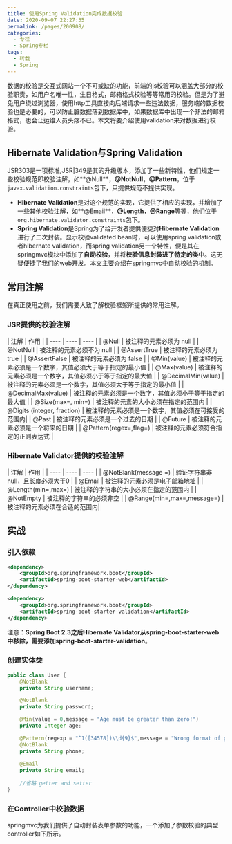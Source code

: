 ```yaml
---
title: 使用Spring Validation完成数据校验
date: 2020-09-07 22:27:35
permalink: /pages/200908/
categories: 
  - 专栏
  - Spring专栏
tags: 
  - 转载
  - Spring
---
```


数据的校验是交互式网站一个不可或缺的功能，前端的js校验可以涵盖大部分的校验职责，如用户名唯一性，生日格式，邮箱格式校验等等常用的校验。但是为了避免用户绕过浏览器，使用http工具直接向后端请求一些违法数据，服务端的数据校验也是必要的，可以防止脏数据落到数据库中，如果数据库中出现一个非法的邮箱格式，也会让运维人员头疼不已。本文将要介绍使用validation来对数据进行校验。

<!-- more -->

## Hibernate Validation与Spring Validation

JSR303是一项标准,JSR|349是其的升级版本，添加了一些新特性，他们规定一些校验规范即校验注解，如**@Null**，**@NotNull**，**@Pattern**，位于`javax.validation.constraints`包下，只提供规范不提供实现。

- **Hibernate Validation**是对这个规范的实现，它提供了相应的实现，并增加了一些其他校验注解，如**@Email**，**@Length**，**@Range**等等，他们位于`org.hibernate.validator.constraints`包下。
- **Spring Validation**是Spring为了给开发者提供便捷对**Hibernate Validation**进行了二次封装。显示校验validated bean时，可以使用spring validation或者hibernate validation，而spring validation另一个特性，便是其在springmvc模块中添加了**自动校验**，并将**校验信息封装进了特定的类中**。这无疑便捷了我们的web开发。本文主要介绍在springmvc中自动校验的机制。

## 常用注解

在真正使用之前，我们需要大致了解校验框架所提供的常用注解。

### JSR提供的校验注解

|  注解    |   作用   |
| ---- | ---- | ---- |
|  @Null     |   被注释的元素必须为 null   |
| @NotNull  |  被注释的元素必须不为 null |
| @AssertTrue  |   被注释的元素必须为 true |
| @AssertFalse |   被注释的元素必须为 false  |
|  @Min(value) |    被注释的元素必须是一个数字，其值必须大于等于指定的最小值  |
|  @Max(value) |    被注释的元素必须是一个数字，其值必须小于等于指定的最大值  |
|  @DecimalMin(value) | 被注释的元素必须是一个数字，其值必须大于等于指定的最小值 |
| @DecimalMax(value) | 被注释的元素必须是一个数字，其值必须小于等于指定的最大值   |
| @Size(max=, min=)  | 被注释的元素的大小必须在指定的范围内    |
|  @Digits (integer, fraction) |    被注释的元素必须是一个数字，其值必须在可接受的范围内|
|  @Past |  被注释的元素必须是一个过去的日期    |
|  @Future |    被注释的元素必须是一个将来的日期 |
|  @Pattern(regex=,flag=) | 被注释的元素必须符合指定的正则表达式     |

###  Hibernate Validator提供的校验注解

|  注解    |   作用   |
| ---- | ---- | ---- |
| @NotBlank(message =)  | 验证字符串非null，且长度必须大于0   |
| @Email | 被注释的元素必须是电子邮箱地址     |
| @Length(min=,max=) | 被注释的字符串的大小必须在指定的范围内   |
| @NotEmpty |  被注释的字符串的必须非空     |
| @Range(min=,max=,message=) | 被注释的元素必须在合适的范围内|

## 实战

### 引入依赖

```xml
<dependency>
    <groupId>org.springframework.boot</groupId>
    <artifactId>spring-boot-starter-web</artifactId>
</dependency>

<dependency>
    <groupId>org.springframework.boot</groupId>
    <artifactId>spring-boot-starter-validation</artifactId>
</dependency>
```

注意：**Spring Boot 2.3之后Hibernate Validator从spring-boot-starter-web中移除，需要添加spring-boot-starter-validation**。

### 创建实体类

```java
public class User {
    @NotBlank
    private String username;

    @NotBlank
    private String password;

    @Min(value = 0,message = "Age must be greater than zero!")
    private Integer age;

    @Pattern(regexp = "^1([34578])\\d{9}$",message = "Wrong format of phone number.")
    @NotBlank
    private String phone;
    
    @Email
    private String email;
    
    //省略 getter and setter
}
```

### 在Controller中校验数据

springmvc为我们提供了自动封装表单参数的功能，一个添加了参数校验的典型controller如下所示。

```

```